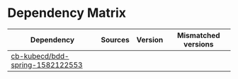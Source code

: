 # Dependency Matrix

Dependency | Sources | Version | Mismatched versions
---------- | ------- | ------- | -------------------
[cb-kubecd/bdd-spring-1582122553](https://github.com/cb-kubecd/bdd-spring-1582122553.git) |  | []() | 
